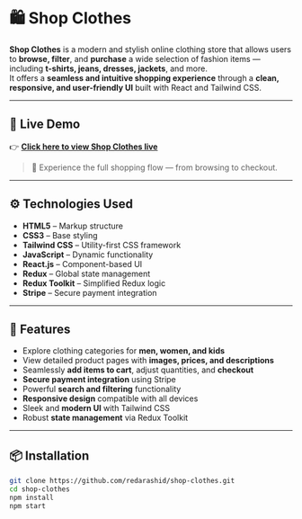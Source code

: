 # 🛍️ Shop Clothes

**Shop Clothes** is a modern and stylish online clothing store that allows users to **browse, filter**, and **purchase** a wide selection of fashion items — including **t-shirts, jeans, dresses, jackets**, and more.  
It offers a **seamless and intuitive shopping experience** through a **clean, responsive, and user-friendly UI** built with React and Tailwind CSS.

---

## 🔗 Live Demo

👉 [**Click here to view Shop Clothes live**](https://shop-co-front.vercel.app/)

> 🛒 Experience the full shopping flow — from browsing to checkout.

---

## ⚙️ Technologies Used

- **HTML5** – Markup structure
- **CSS3** – Base styling
- **Tailwind CSS** – Utility-first CSS framework
- **JavaScript** – Dynamic functionality
- **React.js** – Component-based UI
- **Redux** – Global state management
- **Redux Toolkit** – Simplified Redux logic
- **Stripe** – Secure payment integration

---

## 🚀 Features

- Explore clothing categories for **men, women, and kids**
- View detailed product pages with **images, prices, and descriptions**
- Seamlessly **add items to cart**, adjust quantities, and **checkout**
- **Secure payment integration** using Stripe
- Powerful **search and filtering** functionality
- **Responsive design** compatible with all devices
- Sleek and **modern UI** with Tailwind CSS
- Robust **state management** via Redux Toolkit

---

## 📦 Installation

```bash
git clone https://github.com/redarashid/shop-clothes.git
cd shop-clothes
npm install
npm start
```
